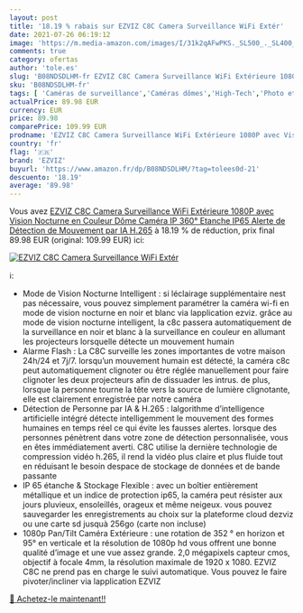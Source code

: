 ```yaml
---
layout: post
title: '18.19 % rabais sur EZVIZ C8C Camera Surveillance WiFi Extér'
date: 2021-07-26 06:19:12
image: 'https://m.media-amazon.com/images/I/31k2qAFwPKS._SL500_._SL400_.jpg'
comments: true
category: ofertas
author: 'tole.es'
slug: 'B08NDSDLHM-fr EZVIZ C8C Camera Surveillance WiFi Extérieure 1080P avec...'
sku: 'B08NDSDLHM-fr'
tags: [ 'Caméras de surveillance','Caméras dômes','High-Tech','Photo et caméscopes','ezviz', ]
actualPrice: 89.98 EUR
currency: EUR
price: 89.98
comparePrice: 109.99 EUR
prodname: 'EZVIZ C8C Camera Surveillance WiFi Extérieure 1080P avec Vision Nocturne en Couleur  Dôme Caméra IP 360° Etanche IP65 Alerte de Détection de Mouvement par IA H.265'
country: 'fr'
flag: '🇫🇷'
brand: 'EZVIZ'
buyurl: 'https://www.amazon.fr/dp/B08NDSDLHM/?tag=tolees0d-21'
descuento: '18.19'
average: '89.98'
---
```


Vous avez [EZVIZ C8C Camera Surveillance WiFi Extérieure 1080P avec Vision Nocturne en Couleur  Dôme Caméra IP 360° Etanche IP65 Alerte de Détection de Mouvement par IA H.265](https://www.amazon.fr/dp/B08NDSDLHM/?tag=tolees0d-21)  à  18.19 % de réduction, prix final  89.98 EUR (original: 109.99 EUR) ici:

[![EZVIZ C8C Camera Surveillance WiFi Extér](https://m.media-amazon.com/images/I/31k2qAFwPKS._SL500_._SL400_.jpg)](https://www.amazon.fr/dp/B08NDSDLHM/?tag=tolees0d-21)

ℹ️:

- Mode de Vision Nocturne Intelligent : si léclairage supplémentaire nest pas nécessaire, vous pouvez simplement paramétrer la caméra wi-fi en mode de vision nocturne en noir et blanc via lapplication ezviz. grâce au mode de vision nocturne intelligent, la c8c passera automatiquement de la surveillance en noir et blanc à la surveillance en couleur en allumant les projecteurs lorsquelle détecte un mouvement humain
- Alarme Flash : La C8C surveille les zones importantes de votre maison 24h/24 et 7j/7. lorsqu’un mouvement humain est détecté, la caméra c8c peut automatiquement clignoter ou être réglée manuellement pour faire clignoter les deux projecteurs afin de dissuader les intrus. de plus, lorsque la personne tourne la tête vers la source de lumière clignotante, elle est clairement enregistrée par notre caméra
- Détection de Personne par IA & H.265 : lalgorithme d’intelligence artificielle intégré détecte intelligemment le mouvement des formes humaines en temps réel ce qui évite les fausses alertes. lorsque des personnes pénètrent dans votre zone de détection personnalisée, vous en êtes immédiatement averti. C8C utilise la dernière technologie de compression vidéo h.265, il rend la vidéo plus claire et plus fluide tout en réduisant le besoin despace de stockage de données et de bande passante
- IP 65 étanche & Stockage Flexible : avec un boîtier entièrement métallique et un indice de protection ip65, la caméra peut résister aux jours pluvieux, ensoleillés, orageux et même neigeux. vous pouvez sauvegarder les enregistrements au choix sur la plateforme cloud dezviz ou une carte sd jusquà 256go (carte non incluse)
- 1080p Pan/Tilt Caméra Extérieure : une rotation de 352 ° en horizon et 95° en verticale et la résolution de 1080p hd vous offrent une bonne qualité d’image et une vue assez grande. 2,0 mégapixels capteur cmos, objectif à focale 4mm, la résolution maximale de 1920 x 1080. EZVIZ C8C ne prend pas en charge le suivi automatique. Vous pouvez le faire pivoter/incliner via lapplication EZVIZ

[🛒 Achetez-le maintenant!!](https://www.amazon.fr/dp/B08NDSDLHM/?tag=tolees0d-21)
